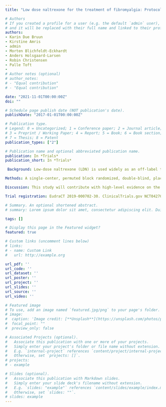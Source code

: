```yaml
---
title: "Low dose naltrexone for the treatment of fibromyalgia: Protocol for a double-blind, randomized, placebo-controlled trial"

# Authors
# If you created a profile for a user (e.g. the default `admin` user), write the username (folder name) here 
# and it will be replaced with their full name and linked to their profile.
authors:
- Karin Due Bruun
- Kirstine Amris
- admin
- Morten Blichfeldt-Eckhardt
- Anders Holsgaard-Larsen
- Robin Christensen
- Palle Toft
- 
# Author notes (optional)
# author_notes:
# - "Equal contribution"
# - "Equal contribution"

date: "2021-11-01T00:00:00Z"
doi: ""

# Schedule page publish date (NOT publication's date).
publishDate: "2017-01-01T00:00:00Z"

# Publication type.
# Legend: 0 = Uncategorized; 1 = Conference paper; 2 = Journal article;
# 3 = Preprint / Working Paper; 4 = Report; 5 = Book; 6 = Book section;
# 7 = Thesis; 8 = Patent
publication_types: ["2"]

# Publication name and optional abbreviated publication name.
publication: In *Trials*
publication_short: In *Trials*

 Background: Low-dose naltrexone (LDN) is used widely as an off-label treatment for pain despite limited evidence for its effectiveness. A few small trials with a high risk of bias have investigated the effect of LDN on pain associated with fibromyalgia in women, but larger and more methodologically robust studies are needed. The primary aim of this randomized controlled trial is to investigate if 12 weeks of LDN treatment is superior to placebo in reducing the average pain intensity during the last 7 days in women with fibromyalgia.

Methods: A single-center, permuted block randomized, double-blind, placebo-controlled, parallel-group trial will be performed in Denmark. Randomization comprises 100 women aged 18-64 years diagnosed with fibromyalgia who will be treated with either LDN or placebo for 12 weeks including a 4-week titration phase. The primary outcome is change in average pain intensity (during the last 7 days) from baseline to 12 weeks. Secondary outcomes are other fibromyalgia-related symptoms, i.e., tenderness, fatigue, sleep disturbance, stiffness, memory problems, depression, anxiety and measures of global assessment, physical function, impact of fibromyalgia, pain distribution, and health-related quality of life. Intention-to-treat analysis will be performed, and the number of responders with a more than 15%, 30%, and 50% improvement of pain after 12 weeks will be calculated for the LDN and placebo groups. Exploratory outcomes include measures of pain sensitivity, muscle performance, and biomarkers.

Discussion: This study will contribute with high-level evidence on the efficacy of low-dose naltrexone for the treatment of pain in women with fibromyalgia. Secondary outcomes include both disease-specific and generic components investigating whether LDN influences other symptoms than pain. Explorative outcomes are included to provide greater insight into the mechanism of action of LDN and possibly a better understanding of the underlying pathology in fibromyalgia.

Trial registration: EudraCT 2019-000702-30. ClinicalTrials.gov NCT04270877 

# Summary. An optional shortened abstract.
# summary: Lorem ipsum dolor sit amet, consectetur adipiscing elit. Duis posuere tellus ac convallis placerat. Proin tincidunt magna sed ex sollicitudin condimentum.

tags: []

# Display this page in the Featured widget?
featured: true

# Custom links (uncomment lines below)
# links:
# - name: Custom Link
#   url: http://example.org

url_pdf: ''
url_code: ''
url_dataset: ''
url_poster: ''
url_project: ''
url_slides: ''
url_source: ''
url_video: ''

# Featured image
# To use, add an image named `featured.jpg/png` to your page's folder. 
# image:
#  caption: 'Image credit: [**Unsplash**](https://unsplash.com/photos/pLCdAaMFLTE)'
#  focal_point: ""
#  preview_only: false

# Associated Projects (optional).
#   Associate this publication with one or more of your projects.
#   Simply enter your project's folder or file name without extension.
#   E.g. `internal-project` references `content/project/internal-project/index.md`.
#   Otherwise, set `projects: []`.
# projects:
# - example

# Slides (optional).
#   Associate this publication with Markdown slides.
#   Simply enter your slide deck's filename without extension.
#   E.g. `slides: "example"` references `content/slides/example/index.md`.
#   Otherwise, set `slides: ""`.
# slides: example
---
```



